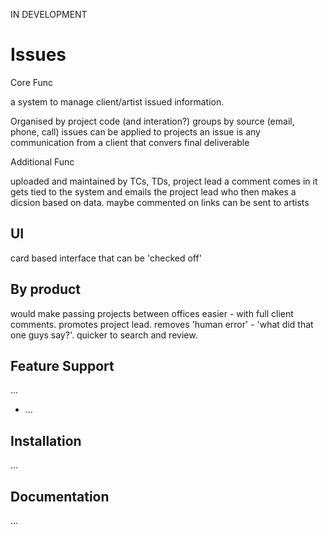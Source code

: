 IN DEVELOPMENT


Issues
=========================

Core Func

a system to manage client/artist issued information.

Organised by project code (and interation?)
groups by source (email, phone, call)
issues can be applied to projects
an issue is any communication from a client that convers final deliverable

Additional Func

uploaded and maintained by TCs, TDs, project lead
a comment comes in it gets tied to the system and emails the project lead who
then makes a dicsion based on data.
maybe commented on
links can be sent to artists

UI
--

card based interface that can be 'checked off'

By product
--
would make passing projects between offices easier - with full client comments.
promotes project lead.
removes 'human error' - 'what did that one guys say?'.
quicker to search and review.

Feature Support
---------------

...

- ...


Installation
------------

...

Documentation
-------------

...
